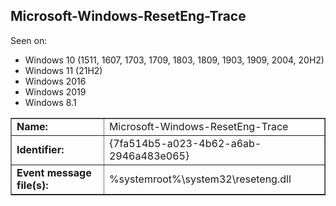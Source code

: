 ## Microsoft-Windows-ResetEng-Trace

Seen on:
* Windows 10 (1511, 1607, 1703, 1709, 1803, 1809, 1903, 1909, 2004, 20H2)
* Windows 11 (21H2)
* Windows 2016
* Windows 2019
* Windows 8.1

<table border="1" class="docutils">
  <tbody>
    <tr>
      <td><b>Name:</b></td>
      <td>Microsoft-Windows-ResetEng-Trace</td>
    </tr>
    <tr>
      <td><b>Identifier:</b></td>
      <td>{7fa514b5-a023-4b62-a6ab-2946a483e065}</td>
    </tr>
    <tr>
      <td><b>Event message file(s):</b></td>
      <td>%systemroot%\system32\reseteng.dll</td>
    </tr>
  </tbody>
</table>

&nbsp;

